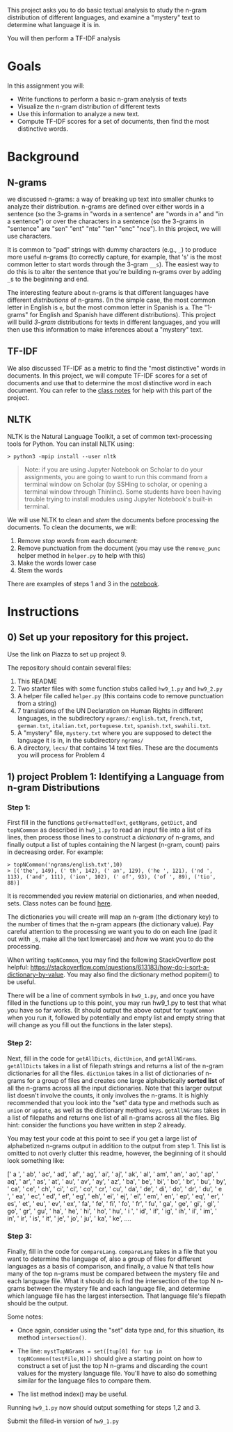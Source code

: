 This project asks you to do basic textual analysis to study the
n-gram distribution of different languages, and examine a "mystery" text to
determine what language it is in.

You will then perform a TF-IDF analysis
# Goals

In this assignment you will:
* Write functions to perform a basic n-gram analysis of texts
* Visualize the n-gram distribution of different texts
* Use this information to analyze a new text.
* Compute TF-IDF scores for a set of documents, then find the most distinctive words.

# Background

## N-grams

we discussed n-grams: a way of breaking up text into smaller
chunks to analyze their distribution. n-grams are defined over either words in
a sentence (so the 3-grams in "words in a sentence" are "words in a" and "in a
sentence") or over the characters in a sentence (so the 3-grams in "sentence"
are "sen" "ent" "nte" "ten" "enc" "nce"). In this project, we will use
characters.

It is common to "pad" strings with dummy characters (e.g., `_`) to produce more
useful n-grams (to correctly capture, for example, that 's' is the most common
letter to start words through the 3-gram `__s`). The easiest way to do this is
to alter the sentence that you're building n-grams over by adding `_`s to the
beginning and end.

The interesting feature about n-grams is that different languages have different _distributions_ of n-grams. (In the simple case, the most common letter in English is `e`, but the most common letter in Spanish is `a`. The "1-grams" for English and Spanish have different distributions). This project will build _3-gram_ distributions for texts in different languages, and you will then use this information to make inferences about a "mystery" text.

## TF-IDF

We also discussed TF-IDF as a metric to find the "most distinctive" words in documents. In this project, we will compute TF-IDF scores for a set of documents and use that to determine the most distinctive word in each document. You can refer to the [class notes](https://www.davidinouye.com/course/ece20875-spring-2021/lectures/ngrams.pdf) for help with this part of the project.

## NLTK

NLTK is the Natural Language Toolkit, a set of common text-processing tools for Python. You can install NLTK using:

```
> python3 -mpip install --user nltk
```

> Note: if you are using Jupyter Notebook on Scholar to do your assignments, you are going to want to run this command from a terminal window on Scholar (by SSHing to scholar, or opening a terminal window through Thinlinc). Some students have been having trouble trying to install modules using Jupyter Notebook's built-in terminal.


We will use NLTK to clean and *stem* the documents before processing the documents. To clean the documents, we will:

1) Remove *stop words* from each document:
2) Remove punctuation from the document (you may use the `remove_punc` helper method in `helper.py` to help with this)
2) Make the words lower case
4) Stem the words

There are examples of steps 1 and 3 in the [notebook](https://www.davidinouye.com/course/ece20875-spring-2021/lectures/nltk_tutorial.pdf).

# Instructions

## 0) Set up your repository for this project.

Use the link on Piazza to set up project 9.

The repository should contain several files:

1. This README
2. Two starter files with some function stubs called `hw9_1.py` and `hw9_2.py`
3. A helper file called `helper.py` (this contains code to remove punctuation from a string)
4. 7 translations of the UN Declaration on Human Rights in different languages, in the subdirectory `ngrams/`: `english.txt`, `french.txt`, `german.txt`, `italian.txt`, `portuguese.txt`, `spanish.txt`, `swahili.txt`.
5. A "mystery" file, `mystery.txt` where you are supposed to detect the language it is in, in the subdirectory `ngrams/`
6. A directory, `lecs/` that contains 14 text files. These are the documents you will process for Problem 4

## 1) project Problem 1: Identifying a Language from n-gram Distributions

### Step 1:

First fill in the functions `getFormattedText`, `getNgrams`, `getDict`, and `topNCommon` as described in `hw9_1.py` to read an input file into a list of its lines, then process those lines to construct a _dictionary_ of n-grams, and finally output a list of tuples containing the N largest (n-gram, count) pairs in decreasing order. For example:
```
> topNCommon('ngrams/english.txt',10)
> [('the', 149), (' th', 142), (' an', 129), ('he ', 121), ('nd ', 113), ('and', 111), ('ion', 102), (' of', 93), ('of ', 89), ('tio', 88)]
```

It is recommended you review material on dictionaries, and when needed, sets. Class notes can be found [here](https://www.davidinouye.com/course/ece20875-spring-2021/lectures/Basics.pdf).

The dictionaries you will create will map an n-gram (the dictionary key) to the number of times that the n-gram appears (the dictionary value). Pay careful attention to the processing we want you to do on each line (pad it out with `_`s, make all the text lowercase) and _how_ we want you to do the processing.

When writing `topNCommon`, you may find the following StackOverflow post helpful: https://stackoverflow.com/questions/613183/how-do-i-sort-a-dictionary-by-value. You may also find the dictionary method popitem() to be useful.

There will be a line of comment symbols in `hw9_1.py`, and once you have filled in the functions up to this point, you may run hw9_1.py to test that what you have so far works. (It should output the above output for `topNCommon` when you run it, followed by potentially and empty list and empty string that will change as you fill out the functions in the later steps).



### Step 2:

Next, fill in the code for `getAllDicts`, `dictUnion`, and `getAllNGrams`. 
`getAllDicts` takes in a list of filepath strings and returns a list of the n-gram dictionaries for all the files.
`dictUnion` takes in a list of dictionaries of n-grams for a group of files and creates one large alphabetically **sorted list** of all the n-grams across all the input dictionaries. Note that this larger output list doesn't involve the counts, it only involves the n-grams. It is highly recommended that you look into the "set" data type and methods such as `union` or `update`, as well as the dictionary method `keys`.
`getAllNGrams` takes in a list of filepaths and returns one list of all n-grams across all the files. Big hint: consider the functions you have written in step 2 already.

You may test your code at this point to see if you get a large list of alphabetized n-grams output in addition to the output from step 1. This list is omitted to not overly clutter this readme, however, the beginning of it should look something like:

[' a ', ' ab', ' ac', ' ad', ' af', ' ag', ' ai', ' aj', ' ak', ' al', ' am', ' an', ' ao', ' ap', ' aq', ' ar', ' as', ' at', ' au', ' av', ' ay', ' az', ' ba', ' be', ' bi', ' bo', ' br', ' bu', ' by', ' ca', ' ce', ' ch', ' ci', ' cl', ' co', ' cr', ' cu', ' da', ' de', ' di', ' do', ' dr', ' du', ' e ', ' ea', ' ec', ' ed', ' ef', ' eg', ' eh', ' ei', ' ej', ' el', ' em', ' en', ' ep', ' eq', ' er', ' es', ' et', ' eu', ' ev', ' ex', ' fa', ' fe', ' fi', ' fo', ' fr', ' fu', ' ga', ' ge', ' gi', ' gl', ' go', ' gr', ' gu', ' ha', ' he', ' hi', ' ho', ' hu', ' i ', ' id', ' if', ' ig', ' ih', ' il', ' im', ' in', ' ir', ' is', ' it', ' je', ' jo', ' ju', ' ka', ' ke', ....


### Step 3:

Finally, fill in the code for `compareLang`.
`compareLang` takes in a file that you want to determine the language of, also a group of files for different languages as a basis of comparison, and finally, a value N that tells how many of the top n-grams must be compared between the mystery file and each language file. What it should do is find the intersection of the top N n-grams between the mystery file and each language file, and determine which language file has the largest intersection. That language file's filepath should be the output.

Some notes: 

- Once again, consider using the "set" data type and, for this situation, its method `intersection()`.

- The line: ```mystTopNGrams = set([tup[0] for tup in topNCommon(testFile,N)])``` should give a starting point on how to construct a set of just the top N n-grams and discarding the count values for the mystery language file. You'll have to also do something similar for the language files to compare them.

- The list method index() may be useful.

Running `hw9_1.py` now should output something for steps 1,2 and 3.

Submit the filled-in version of `hw9_1.py`